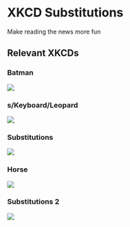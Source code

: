 # XKCD Substitutions

Make reading the news more fun

## Relevant XKCDs
### Batman
[![](https://imgs.xkcd.com/comics/batman.png)](https://xkcd.com/1004 "I'm really worried Christopher Nolan will kill a man dressed like a bat in his next movie. (The man will be dressed like a bat, I mean. Christopher Nolan won't be, probably.)")

### s/Keyboard/Leopard
[![](https://imgs.xkcd.com/comics/s_keyboard_leopard.png)](https://xkcd.com/1031 "Problem Exists Between Leopard And Chair")

### Substitutions
[![](http://imgs.xkcd.com/comics/substitutions.png)](http://www.xkcd.com/1288 "INSIDE ELON MUSK'S NEW ATOMIC CAT")

### Horse
[![](https://imgs.xkcd.com/comics/horse.png)](https://xkcd.com/1418 "Officer suspended from horse.")

### Substitutions 2
[![](http://imgs.xkcd.com/comics/substitutions_2.png)](http://xkcd.com/1625 "Within a few minutes, our roads will be full of uncontrollably-swerving cars and our skies full of Amazon delivery dogs.")

